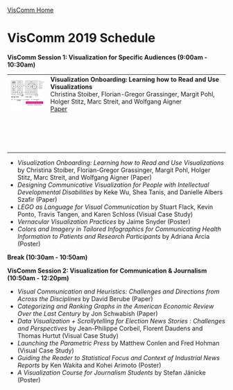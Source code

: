 [VisComm Home](/)

# VisComm 2019 Schedule

**VisComm Session 1: Visualization for Specific Audiences (9:00am - 10:30am)**

<table style="border: 0px blank;">
  <tbody>
    <tr style="border: 0px blank;">
      <td><img src="thumbnails/stoiber.png" width=150></td>
      <td><strong>Visualization Onboarding: Learning how to Read and Use Visualizations</strong> <br> Christina Stoiber, Florian-Gregor Grassinger, Margit Pohl, Holger Stitz, Marc Streit, and Wolfgang Aigner <br> <a href="http://google.com">Paper</a></td>
    </tr>
    <tr style="border: 0px blank;">
      <td>&nbsp;</td>
      <td>&nbsp;</td>
    </tr>
    <tr style="border: 0px blank;">
      <td>&nbsp;</td>
      <td>&nbsp;</td>
    </tr>
    <tr style="border: 0px blank;">
      <td>&nbsp;</td>
      <td>&nbsp;</td>
    </tr>
    <tr style="border: 0px blank;">
      <td>&nbsp;</td>
      <td>&nbsp;</td>
    </tr>
  </tbody>
</table>

- *Visualization Onboarding: Learning how to Read and Use Visualizations* by Christina Stoiber, Florian-Gregor Grassinger, Margit Pohl, Holger Stitz, Marc Streit, and Wolfgang Aigner (Paper)
- *Designing Communicative Visualization for People with Intellectual Developmental Disabilities* by Keke Wu, Shea Tanis, and Danielle Albers Szafir (Paper)
- *LEGO as Language for Visual Communication* by Stuart Flack, Kevin Ponto, Travis Tangen, and Karen Schloss (Visual Case Study)
- *Vernacular Visualization Practices* by Jaime Snyder (Poster)
- *Colors and Imagery in Tailored Infographics for Communicating Health Information to Patients and Research Participants* by Adriana Arcia (Poster)

**Break (10:30am - 10:50am)**

**VisComm Session 2: Visualization for Communication & Journalism  (10:50am - 12:20pm)**

- *Visual Communication and Heuristics: Challenges and Directions from Across the Disciplines* by David Berube (Paper)
- *Categorizing and Ranking Graphs in the American Economic Review Over the Last Century* by Jon Schwabish (Paper)
- *Data Visualization + Scrollytelling for Election News Stories : Challenges and Perspectives* by Jean-Philippe Corbeil, Florent Daudens and Thomas Hurtut (Visual Case Study)
- *Launching the Parametric Press* by Matthew Conlen and Fred Hohman (Visual Case Study)
- *Guiding the Reader to Statistical Focus and Context of Industrial News Reports* by Ken Wakita and Kohei Arimoto (Poster)
- *A Visualization Course for Journalism Students* by Stefan Jänicke (Poster)

